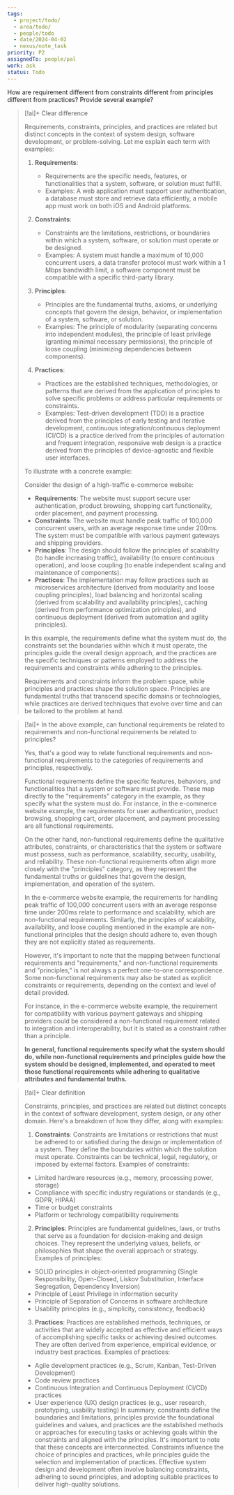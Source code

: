 ```yaml
---
tags:
  - project/todo/
  - area/todo/
  - people/todo
  - date/2024-04-02
  - nexus/note_task
priority: P2
assignedTo: people/pal
work: ask
status: Todo
---
```


How are requirement different from constraints different from principles different from practices? Provide several example?

> [!ai]+ Clear difference 
> 
> Requirements, constraints, principles, and practices are related but distinct concepts in the context of system design, software development, or problem-solving. Let me explain each term with examples:
> 
> 1. **Requirements**:
>    - Requirements are the specific needs, features, or functionalities that a system, software, or solution must fulfill.
>    - Examples: A web application must support user authentication, a database must store and retrieve data efficiently, a mobile app must work on both iOS and Android platforms.
> 
> 2. **Constraints**:
>    - Constraints are the limitations, restrictions, or boundaries within which a system, software, or solution must operate or be designed.
>    - Examples: A system must handle a maximum of 10,000 concurrent users, a data transfer protocol must work within a 1 Mbps bandwidth limit, a software component must be compatible with a specific third-party library.
> 
> 3. **Principles**:
>    - Principles are the fundamental truths, axioms, or underlying concepts that govern the design, behavior, or implementation of a system, software, or solution.
>    - Examples: The principle of modularity (separating concerns into independent modules), the principle of least privilege (granting minimal necessary permissions), the principle of loose coupling (minimizing dependencies between components).
> 
> 4. **Practices**:
>    - Practices are the established techniques, methodologies, or patterns that are derived from the application of principles to solve specific problems or address particular requirements or constraints.
>    - Examples: Test-driven development (TDD) is a practice derived from the principles of early testing and iterative development, continuous integration/continuous deployment (CI/CD) is a practice derived from the principles of automation and frequent integration, responsive web design is a practice derived from the principles of device-agnostic and flexible user interfaces.
> 
> To illustrate with a concrete example:
> 
> Consider the design of a high-traffic e-commerce website:
> 
> - **Requirements**: The website must support secure user authentication, product browsing, shopping cart functionality, order placement, and payment processing.
> - **Constraints**: The website must handle peak traffic of 100,000 concurrent users, with an average response time under 200ms. The system must be compatible with various payment gateways and shipping providers.
> - **Principles**: The design should follow the principles of scalability (to handle increasing traffic), availability (to ensure continuous operation), and loose coupling (to enable independent scaling and maintenance of components).
> - **Practices**: The implementation may follow practices such as microservices architecture (derived from modularity and loose coupling principles), load balancing and horizontal scaling (derived from scalability and availability principles), caching (derived from performance optimization principles), and continuous deployment (derived from automation and agility principles).
> 
> In this example, the requirements define what the system must do, the constraints set the boundaries within which it must operate, the principles guide the overall design approach, and the practices are the specific techniques or patterns employed to address the requirements and constraints while adhering to the principles.
> 
> Requirements and constraints inform the problem space, while principles and practices shape the solution space. Principles are fundamental truths that transcend specific domains or technologies, while practices are derived techniques that evolve over time and can be tailored to the problem at hand.

> [!ai]+ In the above example, can functional requirements be related to requirements and non-functional requirements be related to principles?
> 
> Yes, that's a good way to relate functional requirements and non-functional requirements to the categories of requirements and principles, respectively.
> 
> Functional requirements define the specific features, behaviors, and functionalities that a system or software must provide. These map directly to the "requirements" category in the example, as they specify what the system must do. For instance, in the e-commerce website example, the requirements for user authentication, product browsing, shopping cart, order placement, and payment processing are all functional requirements.
> 
> On the other hand, non-functional requirements define the qualitative attributes, constraints, or characteristics that the system or software must possess, such as performance, scalability, security, usability, and reliability. These non-functional requirements often align more closely with the "principles" category, as they represent the fundamental truths or guidelines that govern the design, implementation, and operation of the system.
> 
> In the e-commerce website example, the requirements for handling peak traffic of 100,000 concurrent users with an average response time under 200ms relate to performance and scalability, which are non-functional requirements. Similarly, the principles of scalability, availability, and loose coupling mentioned in the example are non-functional principles that the design should adhere to, even though they are not explicitly stated as requirements.
> 
> However, it's important to note that the mapping between functional requirements and "requirements," and non-functional requirements and "principles," is not always a perfect one-to-one correspondence. Some non-functional requirements may also be stated as explicit constraints or requirements, depending on the context and level of detail provided.
> 
> For instance, in the e-commerce website example, the requirement for compatibility with various payment gateways and shipping providers could be considered a non-functional requirement related to integration and interoperability, but it is stated as a constraint rather than a principle.
> 
> **In general, functional requirements specify what the system should do, while non-functional requirements and principles guide how the system should be designed, implemented, and operated to meet those functional requirements while adhering to qualitative attributes and fundamental truths.**

> [!ai]+ Clear definition
>
> Constraints, principles, and practices are related but distinct concepts in the context of software development, system design, or any other domain. Here's a breakdown of how they differ, along with examples:
> 1. **Constraints**:
> Constraints are limitations or restrictions that must be adhered to or satisfied during the design or implementation of a system. They define the boundaries within which the solution must operate. Constraints can be technical, legal, regulatory, or imposed by external factors.
> Examples of constraints:
> - Limited hardware resources (e.g., memory, processing power, storage)
> - Compliance with specific industry regulations or standards (e.g., GDPR, HIPAA)
> - Time or budget constraints
> - Platform or technology compatibility requirements
> 2. **Principles**:
> Principles are fundamental guidelines, laws, or truths that serve as a foundation for decision-making and design choices. They represent the underlying values, beliefs, or philosophies that shape the overall approach or strategy.
> Examples of principles:
> - SOLID principles in object-oriented programming (Single Responsibility, Open-Closed, Liskov Substitution, Interface Segregation, Dependency Inversion)
> - Principle of Least Privilege in information security
> - Principle of Separation of Concerns in software architecture
> - Usability principles (e.g., simplicity, consistency, feedback)
> 3. **Practices**:
> Practices are established methods, techniques, or activities that are widely accepted as effective and efficient ways of accomplishing specific tasks or achieving desired outcomes. They are often derived from experience, empirical evidence, or industry best practices.
> Examples of practices:
> - Agile development practices (e.g., Scrum, Kanban, Test-Driven Development)
> - Code review practices
> - Continuous Integration and Continuous Deployment (CI/CD) practices
> - User experience (UX) design practices (e.g., user research, prototyping, usability testing)
> In summary, constraints define the boundaries and limitations, principles provide the foundational guidelines and values, and practices are the established methods or approaches for executing tasks or achieving goals within the constraints and aligned with the principles.
> It's important to note that these concepts are interconnected. Constraints influence the choice of principles and practices, while principles guide the selection and implementation of practices. Effective system design and development often involve balancing constraints, adhering to sound principles, and adopting suitable practices to deliver high-quality solutions.
